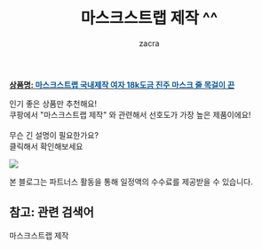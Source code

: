 ﻿---
layout: post
title:  "마스크스트랩 제작 ^^"
author: zacra
categories: [ 아이템 ]
tags: [마스크스트랩 제작]
image: https://static.coupangcdn.com/image/vendor_inventory/945c/410c5457f2ad18eec31b0dc4e4b94431e350b1857025d528ecf708d47f4c.jpg 
description: "쿠팡에서 마스크스트랩 제작 관련 키워드로 가장 고객 선호도가 높은 제품이랍니다."
rating: 4.5
---

<a href="https://link.coupang.com/re/AFFSDP?lptag=AF8407795&pageKey=4542013601&itemId=5498926065&vendorItemId=72798552161&traceid=V0-153-98c57ca5a226da66"><b>상품명: <font color='#01579B'>마스크스트랩 국내제작 여자 18k도금 진주 마스크 줄 목걸이 끈</font></b></a>

인기 좋은 상품만 추천해요!<br/>
쿠팡에서 "마스크스트랩 제작" 와 관련해서 선호도가 가장 높은 제품이에요!<br/><br/>
무슨 긴 설명이 필요한가요?  
클릭해서 확인해보세요


<a href="https://link.coupang.com/re/AFFSDP?lptag=AF8407795&pageKey=4542013601&itemId=5498926065&vendorItemId=72798552161&traceid=V0-153-98c57ca5a226da66"><img src="https://thumbnail8.coupangcdn.com/thumbnails/remote/q89/image/vendor_inventory/1017/b74eebe77338f110e2b0f3558baadf5b8e21d499bc025193ecd1a4795706.jpg"></a> 

본 블로그는 파트너스 활동을 통해 일정액의 수수료를 제공받을 수 있습니다.

## 참고: 관련 검색어    
마스크스트랩 제작